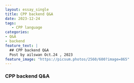 ```yaml
---
layout: essay_single
title: CPP backend Q&A
date: 2023-12-24
tags:
   - CPP language
categories:
- Q&A
- backend
feature_text: |
  ## CPP backend Q&A
  Post by ailswan Oct.24 , 2023
feature_image: "https://picsum.photos/2560/600?image=865"
---
```


### CPP backend Q&A

 
 